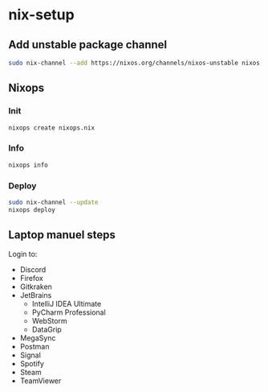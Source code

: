 # nix-setup

## Add unstable package channel

```bash
sudo nix-channel --add https://nixos.org/channels/nixos-unstable nixos
```

## Nixops

### Init

```bash
nixops create nixops.nix
```

### Info

```bash
nixops info
```

### Deploy

```bash
sudo nix-channel --update
nixops deploy
```

## Laptop manuel steps

Login to:

- Discord
- Firefox
- Gitkraken
- JetBrains
  - IntelliJ IDEA Ultimate
  - PyCharm Professional
  - WebStorm
  - DataGrip
- MegaSync
- Postman
- Signal
- Spotify
- Steam
- TeamViewer
